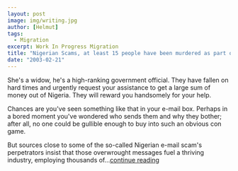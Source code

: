 ```yaml
---
layout: post
image: img/writing.jpg
author: [Helmut]
tags:
  - Migration
excerpt: Work In Progress Migration
title: "Nigerian Scams, at least 15 people have been murdered as part of these scams"
date: "2003-02-21"
---
```


She's a widow, he's a high-ranking government official. They have fallen on hard times and urgently request your assistance to get a large sum of money out of Nigeria. They will reward you handsomely for your help.

Chances are you've seen something like that in your e-mail box. Perhaps in a bored moment you've wondered who sends them and why they bother; after all, no one could be gullible enough to buy into such an obvious con game.

But sources close to some of the so-called Nigerian e-mail scam's perpetrators insist that those overwrought messages fuel a thriving industry, employing thousands of...[continue reading](http://www.wired.com/news/culture/0,1284,53818,00.html)

